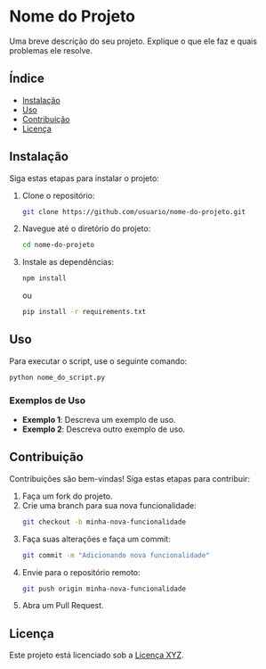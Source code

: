 # Nome do Projeto

Uma breve descrição do seu projeto. Explique o que ele faz e quais problemas ele resolve.

## Índice

- [Instalação](#instalação)
- [Uso](#uso)
- [Contribuição](#contribuição)
- [Licença](#licença)

## Instalação

Siga estas etapas para instalar o projeto:

1. Clone o repositório:
   ```bash
   git clone https://github.com/usuario/nome-do-projeto.git
   ```
2. Navegue até o diretório do projeto:
   ```bash
   cd nome-do-projeto
   ```
3. Instale as dependências:
   ```bash
   npm install
   ```
   ou
   ```bash
   pip install -r requirements.txt
   ```

## Uso

Para executar o script, use o seguinte comando:

```bash
python nome_do_script.py
```

### Exemplos de Uso

- **Exemplo 1**: Descreva um exemplo de uso.
- **Exemplo 2**: Descreva outro exemplo de uso.

## Contribuição

Contribuições são bem-vindas! Siga estas etapas para contribuir:

1. Faça um fork do projeto.
2. Crie uma branch para sua nova funcionalidade:
   ```bash
   git checkout -b minha-nova-funcionalidade
   ```
3. Faça suas alterações e faça um commit:
   ```bash
   git commit -m "Adicionando nova funcionalidade"
   ```
4. Envie para o repositório remoto:
   ```bash
   git push origin minha-nova-funcionalidade
   ```
5. Abra um Pull Request.

## Licença

Este projeto está licenciado sob a [Licença XYZ](LICENSE).
